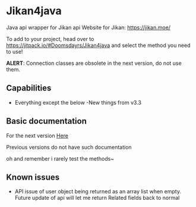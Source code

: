 # Jikan4java
Java api wrapper for Jikan api
Website for Jikan: https://jikan.moe/

To add to your project, head over to https://jitpack.io/#Doomsdayrs/Jikan4java and select the method you need to use!

**ALERT**: Connection classes are obsolete in the next version, do not use them.

## Capabilities
- Everything except the below
  -New things from v3.3

## Basic documentation
For the next version
[Here](https://github.com/Doomsdayrs/Jikan4java/blob/master/Documentation.md)

Previous versions do not have such documentation

oh and remember i rarely test the methods~ 

## Known issues
- API issue of user object being returned as an array list when empty. Future update of api will let me return Related fields back to normal

